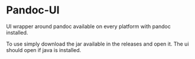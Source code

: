 # Pandoc-UI
UI wrapper around pandoc available on every platform with pandoc installed.

To use simply download the jar available in the releases and open it. The ui should open if java is installed.

<!--
## Pandoc-UI settings sample
`MyDocuments/Asra-Notion/Pandoc-UI/settings.xml`

```xml
<Settings xmlns:xsi="http://www.w3.org/2001/XMLSchema-instance" xmlns:xsd="http://www.w3.org/2001/XMLSchema">
  <PresetList>
    <Preset>
      <Name>Preset</Name>
      <InputFormat>.docx</InputFormat>
      <InputFolder>C:\Users\User\OneDrive</InputFolder>
      <OutputFormat>.md</OutputFormat>
      <OutputFolder>C:\Users\User\Source</OutputFolder>
    </Preset>
  </PresetList>
  <UseOutputFolder>true</UseOutputFolder>
  <SelectedOutput>-1</SelectedOutput>
  <PromptSave>true</PromptSave>
</Settings>
```
-->